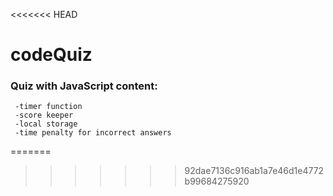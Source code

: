 <<<<<<< HEAD
# codeQuiz

### Quiz with JavaScript content:

     -timer function
     -score keeper
     -local storage
     -time penalty for incorrect answers
=======

>>>>>>> 92dae7136c916ab1a7e46d1e4772b99684275920
